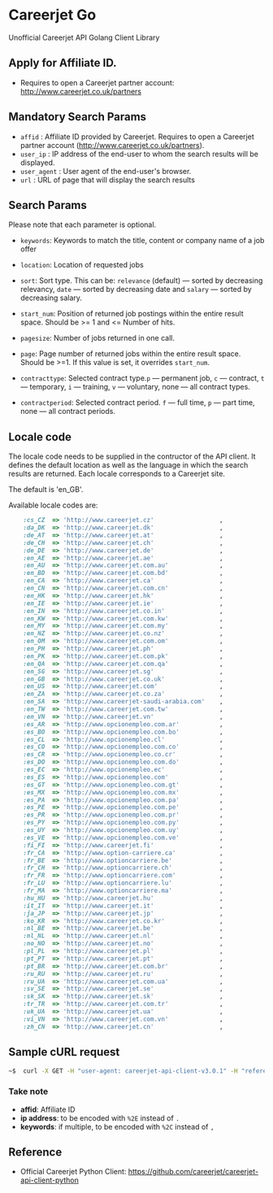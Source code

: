 # Careerjet Go
Unofficial Careerjet API Golang Client Library

## Apply for Affiliate ID.
- Requires to open a Careerjet partner account: http://www.careerjet.co.uk/partners

## Mandatory Search Params

* `affid`      : Affiliate ID provided by Careerjet. Requires to open a Careerjet partner account (http://www.careerjet.co.uk/partners).
* `user_ip`    : IP address of the end-user to whom the search results will be displayed.  
* `user_agent` : User agent of the end-user's browser.
* `url`        : URL of page that will display the search results

## Search Params

Please note that each parameter is optional.

* `keywords`: Keywords to match the title, content or company name of a job offer

* `location`: Location of requested jobs

* `sort`: Sort type. This can be: `relevance` (default) — sorted by decreasing relevancy, `date` — sorted by decreasing date and `salary` — sorted by decreasing salary.

* `start_num`: Position of returned job postings within the entire result space. Should be >= 1 and <= Number of hits.

* `pagesize`: Number of jobs returned in one call.

* `page`: Page number of returned jobs within the entire result space. Should be >=1. If this value is set, it overrides `start_num`.

* `contracttype`: Selected contract type.`p` — permanent job, `c` — contract, `t` — temporary, `i` — training, `v` — voluntary, none — all contract types.

* `contractperiod`: Selected contract period. `f` — full time, `p` — part time, none — all contract periods.

## Locale code

The locale code needs to be supplied in the contructor of the API client. It defines the default location as well as the language in
which the search results are returned. Each locale corresponds to a Careerjet site.

The default is 'en_GB'.

Available locale codes are:

```ruby 
    :cs_CZ  => 'http://www.careerjet.cz'                  ,
    :da_DK  => 'http://www.careerjet.dk'                  ,
    :de_AT  => 'http://www.careerjet.at'                  ,
    :de_CH  => 'http://www.careerjet.ch'                  ,
    :de_DE  => 'http://www.careerjet.de'                  ,
    :en_AE  => 'http://www.careerjet.ae'                  ,
    :en_AU  => 'http://www.careerjet.com.au'              ,
    :en_BD  => 'http://www.careerjet.com.bd'              ,
    :en_CA  => 'http://www.careerjet.ca'                  ,
    :en_CN  => 'http://www.careerjet.com.cn'              ,
    :en_HK  => 'http://www.careerjet.hk'                  ,
    :en_IE  => 'http://www.careerjet.ie'                  ,
    :en_IN  => 'http://www.careerjet.co.in'               ,
    :en_KW  => 'http://www.careerjet.com.kw'              ,
    :en_MY  => 'http://www.careerjet.com.my'              ,
    :en_NZ  => 'http://www.careerjet.co.nz'               ,
    :en_OM  => 'http://www.careerjet.com.om'              ,
    :en_PH  => 'http://www.careerjet.ph'                  ,
    :en_PK  => 'http://www.careerjet.com.pk'              ,
    :en_QA  => 'http://www.careerjet.com.qa'              ,
    :en_SG  => 'http://www.careerjet.sg'                  ,
    :en_GB  => 'http://www.careerjet.co.uk'               ,
    :en_US  => 'http://www.careerjet.com'                 ,
    :en_ZA  => 'http://www.careerjet.co.za'               ,
    :en_SA  => 'http://www.careerjet-saudi-arabia.com'    ,
    :en_TW  => 'http://www.careerjet.com.tw'              ,
    :en_VN  => 'http://www.careerjet.vn'                  ,
    :es_AR  => 'http://www.opcionempleo.com.ar'           ,
    :es_BO  => 'http://www.opcionempleo.com.bo'           ,
    :es_CL  => 'http://www.opcionempleo.cl'               ,
    :es_CO  => 'http://www.opcionempleo.com.co'           ,
    :es_CR  => 'http://www.opcionempleo.co.cr'            ,
    :es_DO  => 'http://www.opcionempleo.com.do'           ,
    :es_EC  => 'http://www.opcionempleo.ec'               ,
    :es_ES  => 'http://www.opcionempleo.com'              ,
    :es_GT  => 'http://www.opcionempleo.com.gt'           ,
    :es_MX  => 'http://www.opcionempleo.com.mx'           ,
    :es_PA  => 'http://www.opcionempleo.com.pa'           ,
    :es_PE  => 'http://www.opcionempleo.com.pe'           ,
    :es_PR  => 'http://www.opcionempleo.com.pr'           ,
    :es_PY  => 'http://www.opcionempleo.com.py'           ,
    :es_UY  => 'http://www.opcionempleo.com.uy'           ,
    :es_VE  => 'http://www.opcionempleo.com.ve'           ,
    :fi_FI  => 'http://www.careerjet.fi'                  ,
    :fr_CA  => 'http://www.option-carriere.ca'            ,
    :fr_BE  => 'http://www.optioncarriere.be'             ,
    :fr_CH  => 'http://www.optioncarriere.ch'             ,
    :fr_FR  => 'http://www.optioncarriere.com'            ,
    :fr_LU  => 'http://www.optioncarriere.lu'             ,
    :fr_MA  => 'http://www.optioncarriere.ma'             ,
    :hu_HU  => 'http://www.careerjet.hu'                  ,
    :it_IT  => 'http://www.careerjet.it'                  ,
    :ja_JP  => 'http://www.careerjet.jp'                  ,
    :ko_KR  => 'http://www.careerjet.co.kr'               ,
    :nl_BE  => 'http://www.careerjet.be'                  ,
    :nl_NL  => 'http://www.careerjet.nl'                  ,
    :no_NO  => 'http://www.careerjet.no'                  ,
    :pl_PL  => 'http://www.careerjet.pl'                  ,
    :pt_PT  => 'http://www.careerjet.pt'                  ,
    :pt_BR  => 'http://www.careerjet.com.br'              ,
    :ru_RU  => 'http://www.careerjet.ru'                  ,
    :ru_UA  => 'http://www.careerjet.com.ua'              ,
    :sv_SE  => 'http://www.careerjet.se'                  ,
    :sk_SK  => 'http://www.careerjet.sk'                  ,
    :tr_TR  => 'http://www.careerjet.com.tr'              ,
    :uk_UA  => 'http://www.careerjet.ua'                  ,
    :vi_VN  => 'http://www.careerjet.com.vn'              ,
    :zh_CN  => 'http://www.careerjet.cn'                  ,
```

## Sample cURL request
```sh
~$  curl -X GET -H "user-agent: careerjet-api-client-v3.0.1" -H "referer: http://public.api.careerjet.net" "http://public.api.careerjet.net/search?affid=<your affid>&user_ip=<your user ip address>&user_agent=<your user agent>&locale_code=<locale code>&location=<country>&keywords=<keywords>"
```

### Take note
- **affid**: Affiliate ID
- **ip address**: to be encoded with `%2E` instead of `.`
- **keywords**: if multiple, to be encoded with `%2C` instead of `,`

## Reference
- Official Careerjet Python Client: https://github.com/careerjet/careerjet-api-client-python